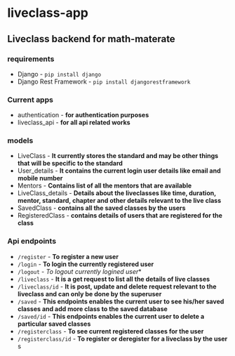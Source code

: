 # liveclass-app

## Liveclass backend for math-materate

### requirements
* Django - `pip install django`
* Django Rest Framework - `pip install djangorestframework`

### Current apps
* authentication - **for authentication purposes**
* liveclass_api - **for all api related works**

### models 
* LiveClass - **It currently stores the standard and may be other things that will be specific to the standard**
* User_details - **It contains the current login user details like email and mobile number**
* Mentors - **Contains list of all the mentors that are available**
* LiveClass_details - **Details about the liveclasses like time, duration, mentor, standard, chapter and other details relevant to the live class**
* SavedClass - **contains all the saved classes by the users**
* RegisteredClass - **contains details of users that are registered for the class**

### Api endpoints
* `/register` - **To register a new user**
* `/login` - **To login the currently registered user**
* `/logout` - *To logout currently logined user**
* `/liveclass` - **It is a get request to list all the details of live classes**
* `/liveclass/id` - **It is post, update and delete request relevant to the liveclass and can only be done by the superuser**
* `/saved` - **This endpoints enables the current user to see his/her saved classes and add more class to the saved database**
* `/saved/id` - **This endpoints enables the current user to delete a particular saved classes**
* `/registerclass` - **To see current registered classes for the user**
* `/registerclass/id` - **To register or deregister for a liveclass by the user**
s